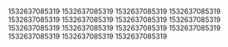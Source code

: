 1532637085319
1532637085319
1532637085319
1532637085319
1532637085319
1532637085319
1532637085319
1532637085319
1532637085319
1532637085319
1532637085319
1532637085319
1532637085319
1532637085319
1532637085319